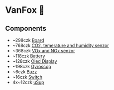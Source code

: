 # VanFox 🦊

## Components
- ~298czk [Board](https://www.laskakit.cz/laskakit-microesp/)
- ~768czk [CO2, temerature and humidity senzor](https://www.laskakit.cz/laskakit-scd41-senzor-co2--teploty-a-vlhkosti-vzduchu)
- ~368czk [VOx and NOx senzor](https://www.laskakit.cz/laskakit-sgp41-voc-a-nox-senzor-kvality-ovzdusi/)
- ~118czk [Battery](https://www.laskakit.cz/ehao-lipol-baterie-603048-900mah-3-7v/)
- ~128czk [Oled Display](https://www.laskakit.cz/laskakit-oled-displej-128x32-0-91--i--c/)
- ~198czk [Gyroscop](https://www.laskakit.cz/laskakit-bmi270-6-osy-gyroskop-a-akcelerometr/)
- ~6czk [Buzz](https://www.laskakit.cz/aktivni-bzucak-3-3v/)
- ~16czk [Switch](https://www.laskakit.cz/posuvny-prepinac-3a-250vac-ss-12d06l5/)
- 4x~12czk [uŠup](https://www.laskakit.cz/--sup--stemma-qt--qwiic-jst-sh-4-pin-kabel-5cm/)

